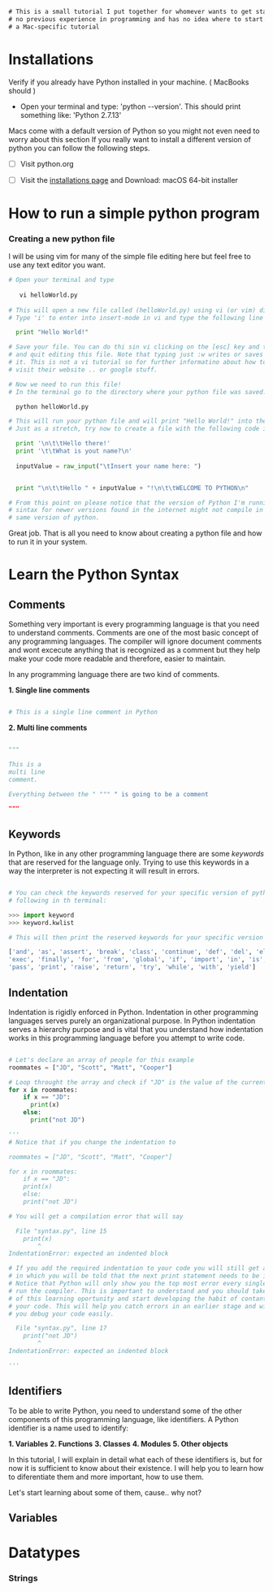 <!----------------------------------------------------------------------------------------------------------------------------
Author: Ronald Munoz
Description: 	This is a personal tutorial documentation on how to get started with Python. 
              This documentation will walk you throught installations to simple programs you 
              can run in your own computer to learn how to use Python. 

              I'm learning Python with you and you might find some bugs and problems with 
              this documentation but please remember, we are learning together.
              Don't be a jerk! 
---------------------------------------------------------------------------------------------------------------------------->

<!------------------------------------ Just a small description at the top of my file -------------------------------------->
```diff
# This is a small tutorial I put together for whomever wants to get started with Python and has 
# no previous experience in programming and has no idea where to start. I use a MacBook so this is 
# a Mac-specific tutorial
```

<!----------------------------------------------------------------------------------------------------------------------------
# Installations : I'm using a mac
---------------------------------------------------------------------------------------------------------------------------->
# Installations
Verify if you already have Python installed in your machine. ( MacBooks should )
* Open your terminal and type: 'python --version'. This should print something like: 'Python 2.7.13'

Macs come with a default version of Python so you might not even need to worry about this section
If you really want to install a different version of python you can follow the following steps.

- [ ] Visit python.org
- [ ] Visit the [installations page] and Download: macOS 64-bit installer


<!----------------------------------------------------------------------------------------------------------------------------  
# How to run a simple python program
---------------------------------------------------------------------------------------------------------------------------->
# How to run a simple python program
### Creating a new python file

I will be using vim for many of the simple file editing here but feel free to use any text editor you want.

```python
# Open your terminal and type
   
   vi helloWorld.py
   
# This will open a new file called (helloWorld.py) using vi (or vim) directly in the terminal.
# Type 'i' to enter into insert-mode in vi and type the following line

  print "Hello World!"

# Save your file. You can do thi sin vi clicking on the [esc] key and then type ':wq' to write 
# and quit editing this file. Note that typing just :w writes or saves the file and :q will quit
# it. This is not a vi tutorial so for further informatino about how to use this powerful editor 
# visit their website .. or google stuff.

# Now we need to run this file!
# In the terminal go to the directory where your python file was saved. Type:

  python helloWorld.py

# This will run your python file and will print "Hello World!" into the terminal window!
# Just as a stretch, try now to create a file with the following code in it.

  print '\n\t\tHello there!'
  print '\t\tWhat is yout name?\n'
  
  inputValue = raw_input("\tInsert your name here: ")


  print "\n\t\tHello " + inputValue + "!\n\t\tWELCOME TO PYTHON\n"

# From this point on please notice that the version of Python I'm running is 2.7.13. Some of the 
# sintax for newer versions found in the internet might not compile in your system if you run this 
# same version of python.
```

Great job. That is all you need to know about creating a python file and how to run it in your system.

<!----------------------------------------------------------------------------------------------------------------------------
# Python syntax basics
---------------------------------------------------------------------------------------------------------------------------->
# Learn the Python Syntax
## Comments
Something very important is every programming language is that you need to understand comments. Comments are one of the most basic concept of any programming languages. The compiler will ignore document comments and wont excecute anything that is recognized as a comment but they help make your code more readable and therefore, easier to maintain.

In any programming language there are two kind of comments.

**1. Single line comments**
```python

# This is a single line comment in Python

```
**2. Multi line comments**
```python

""" 

This is a 
multi line
comment. 

Everything between the " """ " is going to be a comment

"""

```
## Keywords
In Python, like in any other programming language there are some *keywords* that are reserved for the language only. Trying to use this keywords in a way the interpreter is not expecting it will result in errors.

```python

# You can check the keywords reserved for your specific version of python by simply typing the 
# following in th terminal:

>>> import keyword
>>> keyword.kwlist

# This will then print the reserved keywords for your specific version of Python

['and', 'as', 'assert', 'break', 'class', 'continue', 'def', 'del', 'elif', 'else', 'except', 
'exec', 'finally', 'for', 'from', 'global', 'if', 'import', 'in', 'is', 'lambda', 'not', 'or', 
'pass', 'print', 'raise', 'return', 'try', 'while', 'with', 'yield']

```

## Indentation
Indentation is rigidly enforced in Python. Indentation in other programming languages serves purely an organizational purpose. In Python indentation serves a hierarchy purpose and is vital that you understand how indentation works in this programming language before you attempt to write code.

```python

# Let's declare an array of people for this example
roommates = ["JD", "Scott", "Matt", "Cooper"]

# Loop throught the array and check if "JD" is the value of the current iteration
for x in roommates:
	if x == "JD":
	  print(x)
	else:
	  print("not JD")

''' 
# Notice that if you change the indentation to 

roommates = ["JD", "Scott", "Matt", "Cooper"]

for x in roommates:
	if x == "JD":
	print(x)
	else:
	print("not JD")

# You will get a compilation error that will say

  File "syntax.py", line 15
    print(x)
        ^
IndentationError: expected an indented block

# If you add the required indentation to your code you will still get an error
# in which you will be told that the next print statement needs to be indented
# Notice that Python will only show you the top most error every single time you
# run the compiler. This is important to understand and you should take advantage
# of this learning oportunity and start developing the habit of contantly compile
# your code. This will help you catch errors in an earlier stage and will help
# you debug your code easily.

  File "syntax.py", line 17
    print("not JD")
        ^
IndentationError: expected an indented block

'''

```

## Identifiers

To be able to write Python, you need to understand some of the other components of this programming language, like identifiers. A Python identifier is a name used to identify:

**1. Variables**
**2. Functions**
**3. Classes**
**4. Modules**
**5. Other objects**

In this tutorial, I will explain in detail what each of these identifiers is, but for now it is sufficient to know about their existence. I will help you to learn how to diferentiate them and more important, how to use them.

Let's start learning about some of them, cause.. why not?

## Variables


<!----------------------------------------------------------------------------------------------------------------------------  
# Let's learn some cool stuff about Python datatypes
---------------------------------------------------------------------------------------------------------------------------->
# Datatypes
### Strings


<!-------------------------------------------- Links ------------------------------------------>
[installations page]: https://www.python.org/downloads/release/python-380/
